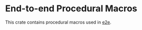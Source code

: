 # End-to-end Procedural Macros

This crate contains procedural macros used in [e2e].

[e2e]: https://github.com/Ifechukwudaniel/e2e-stylus/blob/main/README.md
